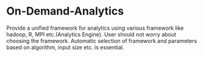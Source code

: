 On-Demand-Analytics
===================

Provide a unified framework for analytics using various framework like hadoop, R, MPI etc.(Analytics Engine). User should not worry about choosing the framework. Automatic selection of framework and parameters based on algorithm, input size etc. is essential.